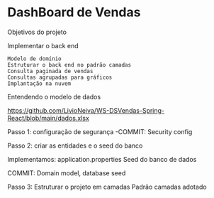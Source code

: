 ﻿# DashBoard de Vendas

Objetivos do projeto

Implementar o back end

    Modelo de domínio
    Estruturar o back end no padrão camadas
    Consulta paginada de vendas
    Consultas agrupadas para gráficos
    Implantação na nuvem

Entendendo o modelo de dados

https://github.com/LivioNeiva/WS-DSVendas-Spring-React/blob/main/dados.xlsx

Passo 1: configuração de segurança
 -COMMIT: Security config

Passo 2: criar as entidades e o seed do banco

 

Implementamos:
	application.properties
	Seed do banco de dados

COMMIT: Domain model, database seed

Passo 3: Estruturar o projeto em camadas
Padrão camadas adotado


